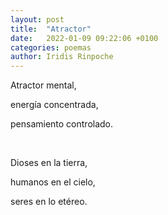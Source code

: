 ```yaml
---
layout: post
title:  "Atractor"
date:   2022-01-09 09:22:06 +0100
categories: poemas
author: Iridis Rinpoche
---
```


Atractor mental,

energía concentrada,

pensamiento controlado.

<br>

Dioses en la tierra,

humanos en el cielo,

seres en lo etéreo.